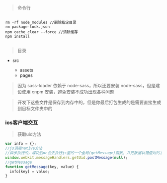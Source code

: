> 命令行

```shell

rm -rf node_modules //删除指定目录
rm package-lock.json
npm cache clear --force //清除缓存
npm install


```

> 目录

- src

  - assets
  - pages

> 因为 sass-loader 依赖于 node-sass，所以还要安装 node-sass，但是建设使用 cnpm 安装，避免安装不成功出现各种问题

> 开发下这些文件是保存到内存中的，但是你最后打包生成的是需要直接生成到目标文件夹中的

### ios客户端交互

> 获取uid方法

```javascript
var info = {};
//js调用native方法
//异步执行的，成功后oc会去执行js里的一个全局(getMessage)函数，并把数据以键值对的方式带回到JS中
window.webkit.messageHandlers.getUid.postMessage(null); 
//getMessage
function getMessage(key, value) {
  info[key] = value;
}

```

